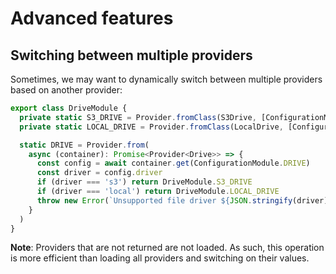 # Advanced features

## Switching between multiple providers

Sometimes, we may want to dynamically switch between multiple providers based on another provider:

```ts
export class DriveModule {
  private static S3_DRIVE = Provider.fromClass(S3Drive, [ConfigurationModule.DRIVE_S3])
  private static LOCAL_DRIVE = Provider.fromClass(LocalDrive, [ConfigurationModule.DRIVE_LOCAL])

  static DRIVE = Provider.from(
    async (container): Promise<Provider<Drive>> => {
      const config = await container.get(ConfigurationModule.DRIVE)
      const driver = config.driver
      if (driver === 's3') return DriveModule.S3_DRIVE
      if (driver === 'local') return DriveModule.LOCAL_DRIVE
      throw new Error(`Unsupported file driver ${JSON.stringify(driver)}`)
    }
  )
}
```

**Note**: Providers that are not returned are not loaded. As such, this operation is more efficient than loading all providers and switching on their values.
